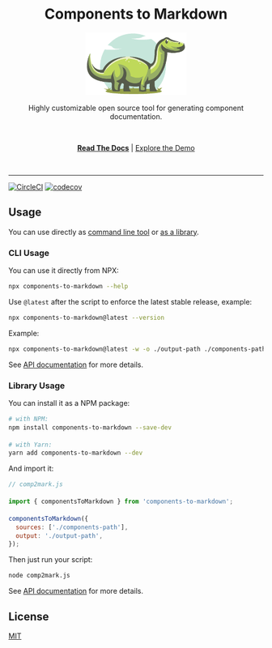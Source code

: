 <div align="center">
<h1>Components to Markdown</h1>

<a href="https://www.emojione.com/emoji/1f410">
  <img
    height="124"
    width="200"
    alt="goat"
    src="https://raw.githubusercontent.com/megatroom/components-to-markdown/main/packages/website/static/img/c2m-logo.png"
  />
</a>

<p>Highly customizable open source tool for generating component documentation.</p>

<br />

[**Read The Docs**](http://components-to-markdown.vercel.app) |
[Explore the Demo](https://components-to-markdown.vercel.app/demo/introduction)

<br />
</div>

<hr />

[![CircleCI](https://img.shields.io/circleci/build/github/megatroom/components-to-markdown?label=CircleCI)](https://circleci.com/gh/megatroom/components-to-markdown)
[![codecov](https://codecov.io/gh/megatroom/components-to-markdown/branch/main/graph/badge.svg?token=RCNN1XMSN4)](https://codecov.io/gh/megatroom/components-to-markdown)

## Usage

You can use directly as [command line tool](#cli-usage) or [as a library](#library-usage).

### CLI Usage

You can use it directly from NPX:

```bash
npx components-to-markdown --help
```

Use `@latest` after the script to enforce the latest stable release, example:

```bash
npx components-to-markdown@latest --version
```

Example:

```bash
npx components-to-markdown@latest -w -o ./output-path ./components-path
```

See [API documentation](https://components-to-markdown.vercel.app/docs/api/cli) for more details.

### Library Usage

You can install it as a NPM package:

```bash
# with NPM:
npm install components-to-markdown --save-dev

# with Yarn:
yarn add components-to-markdown --dev
```

And import it:

```js
// comp2mark.js

import { componentsToMarkdown } from 'components-to-markdown';

componentsToMarkdown({
  sources: ['./components-path'],
  output: './output-path',
});
```

Then just run your script:

```bash
node comp2mark.js
```

See [API documentation](https://components-to-markdown.vercel.app/docs/api/library) for more details.

## License

[MIT](https://github.com/megatroom/components-to-markdown/blob/main/LICENSE)
